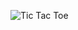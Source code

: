 <!-- Tic-Tac-Toe

For my first project, I chose to do Tic Tac Toe because I thought it was within my abilities.  I "think" I have all the bugs worked out.  I am going to continue to work on styling even more.

1.	As a user, I should be able to start a new tic tac toe game by clicking Reset.
2.	As a user, I should be able to click on a square to add X first.  
3.  As a user, I should be able to click on a square to add O next.  This process will continue until are squares are taken or there is a winner.
3.	As a user, I should not be able to click the same square twice.
4.	As a user, I should be shown a message whether X wins, O wins, or there is a tie.
5.	As a user, I should not be able to continue playing once there is a winner or there is a tie.
6.	As a user, I should be able to play the game again by clicking Reset. -->

![Tic Tac Toe](https://drive.google.com/file/d/17iWHNnAXg6R58WeL5IlscwaoTQoHijuA/view?usp=sharing)